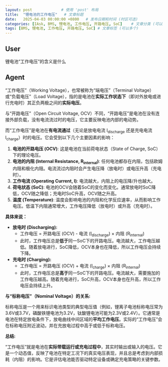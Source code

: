 ```yaml
---
layout: post             # 使用 'post' 布局
title:  "锂电池的工作电压"   # 文章标题
date:   2025-04-03 00:00:00 +0800   # 发布日期和时间 (时区可选)
categories: [IAsk, BMS, 锂电池, 工作电压, 开路电压, SoC]    # 文章分类 (可以多个)
tags: [BMS, 锂电池, 工作电压, 开路电压, SoC] # 文章标签 (可以多个)
---
```



## User

锂电池“工作电压”的含义是什么


## Agent

“工作电压”（Working Voltage），也常被称为“端电压”（Terminal Voltage）或“负载电压”（Load Voltage），指的是电池在**实际工作状态下**（即对外放电或进行充电时）其正负两极之间的**实际电压**。

与“开路电压”（Open Circuit Voltage, OCV）不同，“开路电压”是电池在没有连接外部负载，没有电流流过时的电压，它主要反映电池内部的电动势。

而“工作电压”是电池在**有电流通过**（无论是放电电流 I<sub>discharge</sub> 还是充电电流 I<sub>charge</sub>）时的电压。它会受到以下几个主要因素的影响：

1.  **电池的开路电压 (OCV)**: 这是电池在当前荷电状态（State of Charge, SoC）下的理论电压。
2.  **电池的内阻 (Internal Resistance, R<sub>internal</sub>)**: 任何电池都存在内阻，包括欧姆内阻和极化内阻。电流流过内阻时会产生电压降（放电时）或电压升高（充电时）。
3.  **工作电流 (Operating Current, I)**: 电流越大，内阻上的电压降/升也越大。
4.  **荷电状态 (SoC)**: 电池的OCV会随着SoC的变化而变化。通常放电时SoC降低，OCV随之降低；充电时SoC升高，OCV随之升高。
5.  **温度 (Temperature)**: 温度会影响电池的内阻和化学反应速率，从而影响工作电压。低温下内阻通常增大，工作电压降低（放电时）或升高（充电时）。

**具体来说：**

* **放电时 (Discharging):**
    * 工作电压 = 开路电压 (OCV) - 电流 (I<sub>discharge</sub>) × 内阻 (R<sub>internal</sub>)
    * 此时，工作电压总是**低于**同一SoC下的开路电压。电流越大，工作电压越低。随着放电进行，SoC降低，OCV本身也在降低，所以工作电压会持续下降。
* **充电时 (Charging):**
    * 工作电压 = 开路电压 (OCV) + 电流 (I<sub>charge</sub>) × 内阻 (R<sub>internal</sub>)
    * 此时，工作电压总是**高于**同一SoC下的开路电压。电流越大，需要施加的工作电压越高。随着充电进行，SoC升高，OCV本身也在升高，所以工作电压会持续上升。

**与“标称电压”（Nominal Voltage）的关系:**

标称电压是一个用来标识电池类型的典型电压值（例如，锂离子电池标称电压常为3.6V或3.7V，磷酸铁锂电池为3.2V，钛酸锂电池可能为2.3V或2.4V）。它通常是电池在特定放电条件下，放电曲线中间区域的**平均工作电压**。实际的“工作电压”会在标称电压附近波动，并在充放电过程中高于或低于标称电压。

**总结:**

“工作电压”就是电池在**实际带载运行或充电过程中**，其实时输出或输入的电压。它是一个动态值，反映了电池在特定工况下的真实电压表现，并且总是考虑到内部损耗（内阻）的影响。它是评估电池能否驱动特定设备或确定充电策略的关键参数。